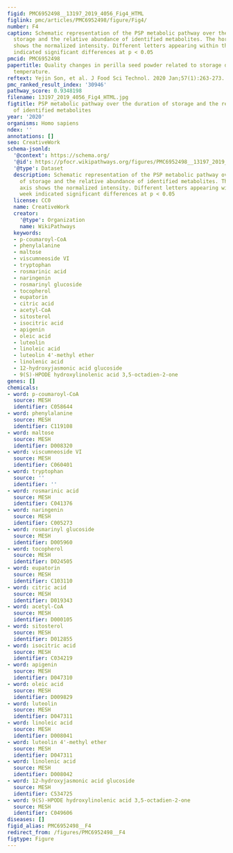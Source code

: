 ```yaml
---
figid: PMC6952498__13197_2019_4056_Fig4_HTML
figlink: pmc/articles/PMC6952498/figure/Fig4/
number: F4
caption: Schematic representation of the PSP metabolic pathway over the duration of
  storage and the relative abundance of identified metabolites. The horizontal axis
  shows the normalized intensity. Different letters appearing within the same week
  indicated significant differences at p < 0.05
pmcid: PMC6952498
papertitle: Quality changes in perilla seed powder related to storage duration and
  temperature.
reftext: Yejin Son, et al. J Food Sci Technol. 2020 Jan;57(1):263-273.
pmc_ranked_result_index: '30946'
pathway_score: 0.9348198
filename: 13197_2019_4056_Fig4_HTML.jpg
figtitle: PSP metabolic pathway over the duration of storage and the relative abundance
  of identified metabolites
year: '2020'
organisms: Homo sapiens
ndex: ''
annotations: []
seo: CreativeWork
schema-jsonld:
  '@context': https://schema.org/
  '@id': https://pfocr.wikipathways.org/figures/PMC6952498__13197_2019_4056_Fig4_HTML.html
  '@type': Dataset
  description: Schematic representation of the PSP metabolic pathway over the duration
    of storage and the relative abundance of identified metabolites. The horizontal
    axis shows the normalized intensity. Different letters appearing within the same
    week indicated significant differences at p < 0.05
  license: CC0
  name: CreativeWork
  creator:
    '@type': Organization
    name: WikiPathways
  keywords:
  - p-coumaroyl-CoA
  - phenylalanine
  - maltose
  - viscumneoside VI
  - tryptophan
  - rosmarinic acid
  - naringenin
  - rosmarinyl glucoside
  - tocopherol
  - eupatorin
  - citric acid
  - acetyl-CoA
  - sitosterol
  - isocitric acid
  - apigenin
  - oleic acid
  - luteolin
  - linoleic acid
  - luteolin 4'-methyl ether
  - linolenic acid
  - 12-hydroxyjasmonic acid glucoside
  - 9(S)-HPODE hydroxylinolenic acid 3,5-octadien-2-one
genes: []
chemicals:
- word: p-coumaroyl-CoA
  source: MESH
  identifier: C058644
- word: phenylalanine
  source: MESH
  identifier: C119108
- word: maltose
  source: MESH
  identifier: D008320
- word: viscumneoside VI
  source: MESH
  identifier: C060401
- word: tryptophan
  source: ''
  identifier: ''
- word: rosmarinic acid
  source: MESH
  identifier: C041376
- word: naringenin
  source: MESH
  identifier: C005273
- word: rosmarinyl glucoside
  source: MESH
  identifier: D005960
- word: tocopherol
  source: MESH
  identifier: D024505
- word: eupatorin
  source: MESH
  identifier: C103110
- word: citric acid
  source: MESH
  identifier: D019343
- word: acetyl-CoA
  source: MESH
  identifier: D000105
- word: sitosterol
  source: MESH
  identifier: D012855
- word: isocitric acid
  source: MESH
  identifier: C034219
- word: apigenin
  source: MESH
  identifier: D047310
- word: oleic acid
  source: MESH
  identifier: D009829
- word: luteolin
  source: MESH
  identifier: D047311
- word: linoleic acid
  source: MESH
  identifier: D008041
- word: luteolin 4'-methyl ether
  source: MESH
  identifier: D047311
- word: linolenic acid
  source: MESH
  identifier: D008042
- word: 12-hydroxyjasmonic acid glucoside
  source: MESH
  identifier: C534725
- word: 9(S)-HPODE hydroxylinolenic acid 3,5-octadien-2-one
  source: MESH
  identifier: C049606
diseases: []
figid_alias: PMC6952498__F4
redirect_from: /figures/PMC6952498__F4
figtype: Figure
---
```

